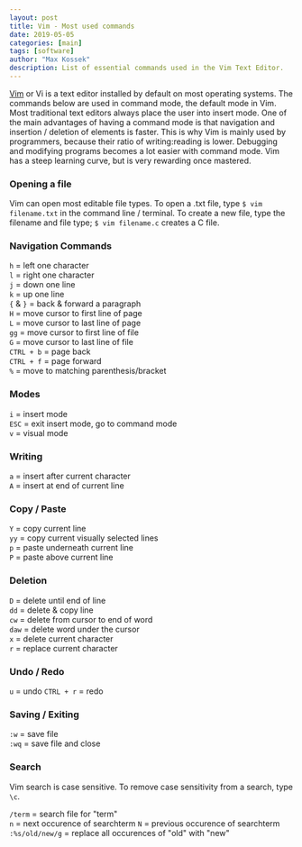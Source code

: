 ```yaml
---
layout: post
title: Vim - Most used commands
date: 2019-05-05
categories: [main]
tags: [software]
author: "Max Kossek"
description: List of essential commands used in the Vim Text Editor.
---
```


<a href="https://www.vim.org/" target="_blank" rel="noopener">Vim</a> or Vi is a text editor installed by default on most operating systems. The commands below are used in command mode, the default mode in Vim. Most traditional text editors always place the user into insert mode. One of the main advantages of having a command mode is that navigation and insertion / deletion of elements is faster. This is why Vim is mainly used by programmers, because their ratio of writing:reading is lower. Debugging and modifying programs becomes a lot easier with command mode. Vim has a steep learning curve, but is very rewarding once mastered.

### Opening a file
Vim can open most editable file types. To open a .txt file, type `$ vim filename.txt` in the command line / terminal. To create a new file, type the filename and file type; `$ vim filename.c` creates a C file.

### Navigation Commands
`h` = left one character     
`l` = right one character   
`j` = down one line   
`k` = up one line    
`{` & `}` = back & forward a paragraph    
`H` = move cursor to first line of page    
`L` = move cursor to last line of page    
`gg` = move cursor to first line of file    
`G` = move cursor to last line of file    
`CTRL + b` = page back    
`CTRL + f` = page forward    
`%` = move to matching parenthesis/bracket   

### Modes
`i` = insert mode   
`ESC` = exit insert mode, go to command mode    
`v` = visual mode   

### Writing
`a` = insert after current character   
`A` = insert at end of current line   

### Copy / Paste
`Y` = copy current line   
`yy` = copy current visually selected lines   
`p` = paste underneath current line   
`P` = paste above current line   

### Deletion
`D` = delete until end of line   
`dd` = delete & copy line   
`cw` = delete from cursor to end of word   
`daw` = delete word under the cursor    
`x` = delete current character   
`r` = replace current character    

### Undo / Redo
`u` = undo
`CTRL + r` = redo

### Saving / Exiting
`:w` = save file   
`:wq` = save file and close   

### Search
Vim search is case sensitive. To remove case sensitivity from a search, type `\c`.

`/term` = search file for "term"   
`n` = next occurence of searchterm
`N` = previous occurence of searchterm
`:%s/old/new/g` = replace all occurences of "old" with "new"    



